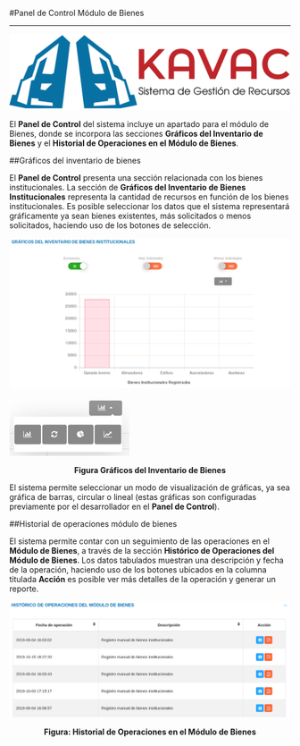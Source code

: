 #Panel de Control Módulo de Bienes
**********************************

![Screenshot](../img/logokavac.png#imagen)


El **Panel de Control** del sistema incluye un apartado para el módulo de Bienes, donde se incorpora las secciones **Gráficos del Inventario de Bienes** y el **Historial de Operaciones en el Módulo de Bienes**.

##Gráficos del inventario de bienes 


El **Panel de Control** presenta una sección relacionada con los bienes institucionales.  La sección de **Gráficos del Inventario de Bienes Institucionales** representa la cantidad de recursos en función de los bienes institucionales. Es posible seleccionar los datos que el sistema representará gráficamente ya sean bienes existentes, más solicitados o menos solicitados, haciendo uso de los botones de selección. 


![Screenshot](../img/graficos-bienes.png)

![Screenshot](../img/graphics.png)
<div style="text-align: center;font-weight: bold">Figura Gráficos del Inventario de Bienes</div>

El sistema permite seleccionar un modo de visualización de gráficas, ya sea gráfica de barras, circular o lineal (estas gráficas son configuradas previamente por el desarrollador en el **Panel de Control**). 


##Historial de operaciones módulo de bienes


El sistema permite contar con un seguimiento de las operaciones en el **Módulo de Bienes**, a través de la sección **Histórico de Operaciones del Módulo de Bienes**. Los datos tabulados muestran una descripción y fecha de la operación, haciendo uso de los botones ubicados en la columna titulada **Acción** es posible ver más detalles de la operación y generar un reporte.      


![Screenshot](../img/operaciones-bienes.png)
<div style="text-align: center;font-weight: bold">Figura: Historial de Operaciones en el Módulo de Bienes</div>







